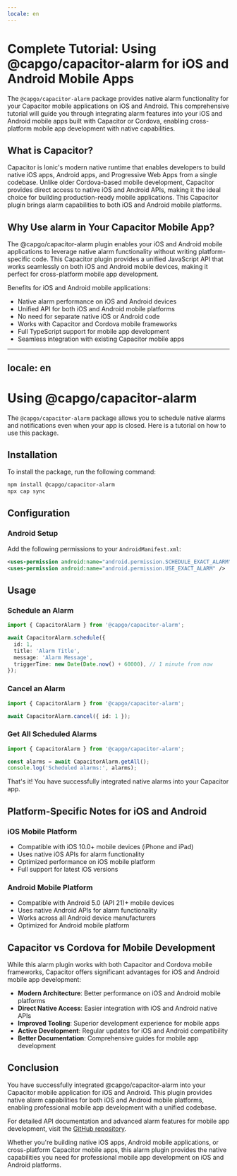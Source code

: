 ```yaml
---
locale: en
---
```


# Complete Tutorial: Using @capgo/capacitor-alarm for iOS and Android Mobile Apps

The `@capgo/capacitor-alarm` package provides native alarm functionality for your Capacitor mobile applications on iOS and Android. This comprehensive tutorial will guide you through integrating alarm features into your iOS and Android mobile apps built with Capacitor or Cordova, enabling cross-platform mobile app development with native capabilities.

## What is Capacitor?

Capacitor is Ionic's modern native runtime that enables developers to build native iOS apps, Android apps, and Progressive Web Apps from a single codebase. Unlike older Cordova-based mobile development, Capacitor provides direct access to native iOS and Android APIs, making it the ideal choice for building production-ready mobile applications. This Capacitor plugin brings alarm capabilities to both iOS and Android mobile platforms.

## Why Use alarm in Your Capacitor Mobile App?

The @capgo/capacitor-alarm plugin enables your iOS and Android mobile applications to leverage native alarm functionality without writing platform-specific code. This Capacitor plugin provides a unified JavaScript API that works seamlessly on both iOS and Android mobile devices, making it perfect for cross-platform mobile app development.

Benefits for iOS and Android mobile applications:
- Native alarm performance on iOS and Android devices
- Unified API for both iOS and Android mobile platforms
- No need for separate native iOS or Android code
- Works with Capacitor and Cordova mobile frameworks
- Full TypeScript support for mobile app development
- Seamless integration with existing Capacitor mobile apps

---
locale: en
---
# Using @capgo/capacitor-alarm

The `@capgo/capacitor-alarm` package allows you to schedule native alarms and notifications even when your app is closed. Here is a tutorial on how to use this package.

## Installation

To install the package, run the following command:

```bash
npm install @capgo/capacitor-alarm
npx cap sync
```

## Configuration

### Android Setup

Add the following permissions to your `AndroidManifest.xml`:

```xml
<uses-permission android:name="android.permission.SCHEDULE_EXACT_ALARM" />
<uses-permission android:name="android.permission.USE_EXACT_ALARM" />
```

## Usage

### Schedule an Alarm

```typescript
import { CapacitorAlarm } from '@capgo/capacitor-alarm';

await CapacitorAlarm.schedule({
  id: 1,
  title: 'Alarm Title',
  message: 'Alarm Message',
  triggerTime: new Date(Date.now() + 60000), // 1 minute from now
});
```

### Cancel an Alarm

```typescript
import { CapacitorAlarm } from '@capgo/capacitor-alarm';

await CapacitorAlarm.cancel({ id: 1 });
```

### Get All Scheduled Alarms

```typescript
import { CapacitorAlarm } from '@capgo/capacitor-alarm';

const alarms = await CapacitorAlarm.getAll();
console.log('Scheduled alarms:', alarms);
```

That's it! You have successfully integrated native alarms into your Capacitor app.

## Platform-Specific Notes for iOS and Android

### iOS Mobile Platform

- Compatible with iOS 10.0+ mobile devices (iPhone and iPad)
- Uses native iOS APIs for alarm functionality
- Optimized performance on iOS mobile platform
- Full support for latest iOS versions

### Android Mobile Platform

- Compatible with Android 5.0 (API 21)+ mobile devices
- Uses native Android APIs for alarm functionality
- Works across all Android device manufacturers
- Optimized for Android mobile platform

## Capacitor vs Cordova for Mobile Development

While this alarm plugin works with both Capacitor and Cordova mobile frameworks, Capacitor offers significant advantages for iOS and Android mobile app development:

- **Modern Architecture**: Better performance on iOS and Android mobile platforms
- **Direct Native Access**: Easier integration with iOS and Android native APIs
- **Improved Tooling**: Superior development experience for mobile apps
- **Active Development**: Regular updates for iOS and Android compatibility
- **Better Documentation**: Comprehensive guides for mobile app development

## Conclusion

You have successfully integrated @capgo/capacitor-alarm into your Capacitor mobile application for iOS and Android. This plugin provides native alarm capabilities for both iOS and Android mobile platforms, enabling professional mobile app development with a unified codebase.

For detailed API documentation and advanced alarm features for mobile app development, visit the [GitHub repository](https://github.com/Cap-go/capacitor-alarm).

Whether you're building native iOS apps, Android mobile applications, or cross-platform Capacitor mobile apps, this alarm plugin provides the native capabilities you need for professional mobile app development on iOS and Android platforms.
